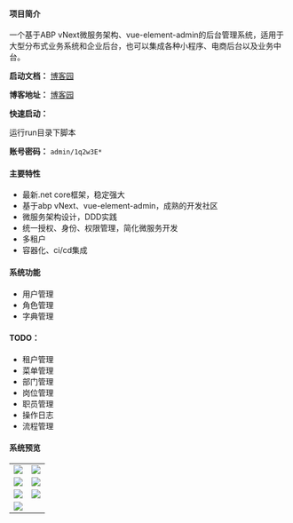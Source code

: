 #### 项目简介
一个基于ABP vNext微服务架构、vue-element-admin的后台管理系统，适用于大型分布式业务系统和企业后台，也可以集成各种小程序、电商后台以及业务中台。

**启动文档：** [博客园](https://www.cnblogs.com/william-xu/p/12806810.html)


**博客地址：** [博客园](https://www.cnblogs.com/william-xu/)

**快速启动：**

运行run目录下脚本

**账号密码：** `admin/1q2w3E*`
#### 主要特性
- 最新.net core框架，稳定强大
- 基于abp vNext、vue-element-admin，成熟的开发社区
- 微服务架构设计，DDD实践
- 统一授权、身份、权限管理，简化微服务开发
- 多租户
- 容器化、ci/cd集成
####  系统功能
- 用户管理
- 角色管理
- 字典管理
#### TODO：
- 租户管理
- 菜单管理
- 部门管理
- 岗位管理
- 职员管理
- 操作日志
- 流程管理
#### 系统预览
<table>
    <tr>
        <td><a href="https://images.cnblogs.com/cnblogs_com/william-xu/1787982/o_20061602062020200520145329.png" target="_blank"><img src="https://images.cnblogs.com/cnblogs_com/william-xu/1787982/o_20061602062020200520145329.png"/></a></td>
        <td><img src="https://images.cnblogs.com/cnblogs_com/william-xu/1787982/o_20061602084120200520150119.png"/></td>
    </tr>
    <tr>
        <td><img src="https://images.cnblogs.com/cnblogs_com/william-xu/1787982/o_20061602100520200525171207.png"/></td>
        <td><img src="https://images.cnblogs.com/cnblogs_com/william-xu/1787982/o_20061602101220200525171250.png"/></td>
    </tr>
    <tr>
        <td><img src="https://images.cnblogs.com/cnblogs_com/william-xu/1787982/o_20061602095620200525171138.png"/></td>
        <td><img src="https://images.cnblogs.com/cnblogs_com/william-xu/1787982/o_20061602102020200605102030.png"/></td>
    </tr>
    <tr>
        <td><img src="https://images.cnblogs.com/cnblogs_com/william-xu/1787982/o_20061602104120200605102150.png"/></td>
    </tr>
</table>
